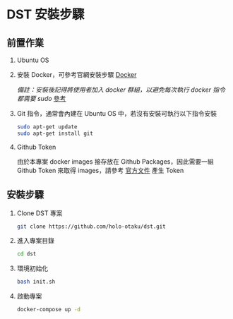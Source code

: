 # DST 安裝步驟

## 前置作業

1. Ubuntu OS
2. 安裝 Docker，可參考官網安裝步驟 [Docker](https://docs.docker.com/engine/install/ubuntu/)

   _備註：安裝後記得將使用者加入 docker 群組，以避免每次執行 docker 指令都需要 sudo_ [參考](https://docs.docker.com/engine/install/linux-postinstall/)

3. Git 指令，通常會內建在 Ubuntu OS 中，若沒有安裝可執行以下指令安裝

   ```bash
   sudo apt-get update
   sudo apt-get install git
   ```

4. Github Token

   由於本專案 docker images 接存放在 Github Packages，因此需要一組 Github Token 來取得 images，請參考 [官方文件](https://docs.github.com/en/packages/guides/configuring-docker-for-use-with-github-packages#authenticating-to-github-packages) 產生 Token

## 安裝步驟

1. Clone DST 專案

   ```bash
   git clone https://github.com/holo-otaku/dst.git
   ```

2. 進入專案目錄

   ```bash
   cd dst
   ```

3. 環境初始化

   ```bash
   bash init.sh
   ```

4. 啟動專案

   ```bash
   docker-compose up -d
   ```
